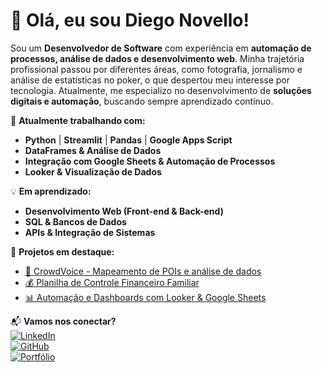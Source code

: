 # 👋 Olá, eu sou Diego Novello!

Sou um **Desenvolvedor de Software** com experiência em **automação de processos, análise de dados e desenvolvimento web**. Minha trajetória profissional passou por diferentes áreas, como fotografia, jornalismo e análise de estatísticas no poker, o que despertou meu interesse por tecnologia. Atualmente, me especializo no desenvolvimento de **soluções digitais e automação**, buscando sempre aprendizado contínuo.  

🎯 **Atualmente trabalhando com:**  
- **Python** | **Streamlit** | **Pandas** | **Google Apps Script**  
- **DataFrames & Análise de Dados**  
- **Integração com Google Sheets & Automação de Processos**  
- **Looker & Visualização de Dados**  

💡 **Em aprendizado:**  
- **Desenvolvimento Web (Front-end & Back-end)**  
- **SQL & Bancos de Dados**  
- **APIs & Integração de Sistemas**  

🚀 **Projetos em destaque:**  
- [📍 CrowdVoice - Mapeamento de POIs e análise de dados](#)  
- [💰 Planilha de Controle Financeiro Familiar](#)  
- [📊 Automação e Dashboards com Looker & Google Sheets](#)  

📬 **Vamos nos conectar?**  
[![LinkedIn](https://img.shields.io/badge/LinkedIn-DiegoNovello-blue?style=flat&logo=linkedin)](https://www.linkedin.com/in/diego-novello-ferreira-pires-03488240)  
[![GitHub](https://img.shields.io/badge/GitHub-DiegoYusuke-lightgray?style=flat&logo=github)](https://github.com/DiegoYusuke)  
[![Portfólio](https://img.shields.io/badge/Portfolio-Wix-orange?style=flat&logo=internetexplorer)](http://www.diegonovello86.wix.com/portfolio)  

